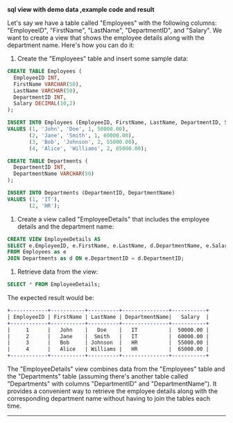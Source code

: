 <b>
sql view with demo data ,example code and result
</b>

Let's say we have a table called "Employees" with the following columns: "EmployeeID", "FirstName", "LastName", "DepartmentID", and "Salary". We want to create a view that shows the employee details along with the department name. Here's how you can do it:

1. Create the "Employees" table and insert some sample data:

```sql
CREATE TABLE Employees (
  EmployeeID INT,
  FirstName VARCHAR(50),
  LastName VARCHAR(50),
  DepartmentID INT,
  Salary DECIMAL(10,2)
);

INSERT INTO Employees (EmployeeID, FirstName, LastName, DepartmentID, Salary)
VALUES (1, 'John', 'Doe', 1, 50000.00),
       (2, 'Jane', 'Smith', 1, 60000.00),
       (3, 'Bob', 'Johnson', 2, 55000.00),
       (4, 'Alice', 'Williams', 2, 65000.00);

CREATE TABLE Departments (
  DepartmentID INT,
  DepartmentName VARCHAR(50)
);

INSERT INTO Departments (DepartmentID, DepartmentName)
VALUES (1, 'IT'),
       (2, 'HR');

```

1. Create a view called "EmployeeDetails" that includes the employee details and the department name:

```sql
CREATE VIEW EmployeeDetails AS
SELECT e.EmployeeID, e.FirstName, e.LastName, d.DepartmentName, e.Salary
FROM Employees as e
JOIN Departments as d ON e.DepartmentID = d.DepartmentID;

```

1. Retrieve data from the view:

```sql
SELECT * FROM EmployeeDetails;

```

The expected result would be:

```diff
+------------+-----------+----------+---------------+-----------+
| EmployeeID | FirstName | LastName | DepartmentName|   Salary  |
+------------+-----------+----------+---------------+-----------+
|     1      |   John    |   Doe    |   IT          |  50000.00 |
|     2      |   Jane    |  Smith   |   IT          |  60000.00 |
|     3      |   Bob     | Johnson  |   HR          |  55000.00 |
|     4      |   Alice   | Williams |   HR          |  65000.00 |
+------------+-----------+----------+---------------+-----------+

```

The "EmployeeDetails" view combines data from the "Employees" table and the "Departments" table (assuming there's another table called "Departments" with columns "DepartmentID" and "DepartmentName"). It provides a convenient way to retrieve the employee details along with the corresponding department name without having to join the tables each time.

---
